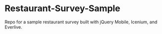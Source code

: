 Restaurant-Survey-Sample
========================

Repo for a sample restaurant survey built with jQuery Mobile, Icenium, and Everlive.
